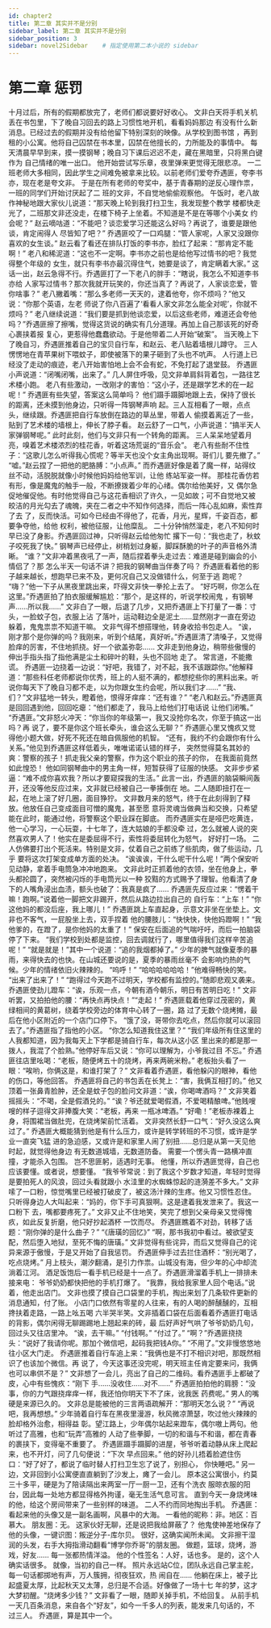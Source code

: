 ```yaml
---
id: chapter2
title: 第二章 其实并不是分别
sidebar_label: 第二章 其实并不是分别
sidebar_position: 3
sidebar: novel2Sidebar    # 指定使用第二本小说的 sidebar
---
```


# 第二章 惩罚

十月过后，所有的假期都放完了，老师们都说要好好收心。
文非白天将手机关机丢在书包里，下了晚自习回去的路上习惯性地开机，看看妈妈那边
有没有什么新消息。已经过去的假期并没有给他留下特别深刻的映像。从学校到图书馆
，再到租的小公寓。他将自己囚禁在书本里，囚禁在他擅长的，力所能及的事情中。
每天清晨早早到来，摸一摸钢琴；晚自习下课后迟迟不走，藏在黑暗里，只将黑白键作为
自己情绪的唯一出口。
他开始尝试写乐章，夜里弹来更觉得无限悲凉。
一二班老师大多相同，因此学生之间难免被拿来比较。以前老师们爱夸乔遇匪，夸李书
亦，现在老是夸文非。
于是在所有老师的夸奖中，基于青春期的逆反心理作祟，一班的同学们开始讨厌起了二
班的文非，不自觉地偷偷观察他。
午饭时，老八故作神秘地跟大家伙儿说道：“那天晚上轮到我打扫卫生，我发现整个教学
楼都快走光了，二班那文非还没走，在楼下椅子上坐着。不知道是不是在等哪个小美女
约会呢？”
赵云嘀咕道：“不能吧？谈恋爱学习还能这么好吗？再说了，谁要是跟他谈，肯定闹得人
尽皆知了吧？”
乔遇匪咬了一口鸡腿：“管人家呢，人家又没跟你喜欢的女生谈。”
赵云看了看还在排队打饭的李书亦，脸红了起来：“那肯定不能啊！”
老八和稀泥道：“这也不一定啊。李书亦之前也是给他写过情书的吧？我觉得整个年级的
女生，就只有李书亦最沉得住气，她要是谈了，肯定瞒着大家。”
这话一出，赵云急得不行。乔遇匪打了一下老八的胖手：“瞎说，我怎么不知道李书亦给
人家写过情书？那次我就开玩笑的，你还当真了？再说了，人家谈恋爱，管你啥事？”
老八撇着嘴：“那么多老师一天天的，逮着他夸，你不烦吗？”他又说：“你那个英语，左老
师说了你八百遍了‘看看人家文非怎么能全对呢’，你就不烦吗？”
老八继续说道：“我们要是抓到他谈恋爱，以后这些老师，难道还会夸他吗？”乔遇匪擦了擦嘴，觉得这货说的确实有几分道理。再加上自己那该死的好奇心裹挟着报
复心，更惹得他蠢蠢欲动。于是他带着二人开始“破案”。
当天晚上下了晚自习，乔遇匪推着自己的宝贝自行车，和赵云、老八贴着墙根儿蹲守。
三人愣愣地在青苹果树下喂蚊子，即使被落下的果子砸到了头也不吭声。
人行道上已经没了走动的痕迹，老八开始害怕地上会不会有蛇，不免打起了退堂鼓。
乔遇匪小声说道：“闭嘴闭嘴，出来了。”
几人屏住呼吸，见文非单肩斜背着包，一路往艺术楼小跑。
老八有些激动，一改刚才的害怕：“这小子，还是跟学艺术的在一起呢！”
乔遇匪有些失望，答案这么简单吗？
他们蹑手蹑脚地跟上去，保持了很长的距离，还未摸到他身边，只听得一阵钢琴声响
起。三人互相看了一眼，点点头，继续跟。乔遇匪把自行车放倒在路边的草丛里，带着人
偷摸着离近了一些，贴到了艺术楼的墙根上，伸长了脖子看。
赵云舒了一口气，小声说道：“搞半天人家弹钢琴呢。”
此时此刻，他们与文非只有一个转角的距离。
三人呆呆地望着月亮，嗅着艺术楼浓烈的桂花香，听着这场荒诞的“音乐会”。
老八有些耐不住性子：“这歌儿怎么听得我心慌呢？等半天也没个女主角出现啊。哥们儿
要先撤了。”
“嘘。”赵云捏了一把他的肥胳膊：“小点声。”
而乔遇匪好像是着了魔一样，站得纹丝不动，活脱脱就像小时候他妈妈给他军训，让他
练站军姿一样。
那桂花香仿若有形，像是魔鬼的触手一般，不断撩拨着少年的心绪。偶尔给他美好，又
偶尔急促地催促他。有时他觉得自己与这花香相识了许久，一见如故；可不自觉地又被
皎洁的月光勾去了魂魄，夹在二者之中不知作何选择，而后一阵心乱如麻，索性弃了去
了，反而快活。可如今已经由不得他了，花香，月光，星辉，千姿百态，都要争夺他，给他
权利，被他征服，让他糜乱。
二十分钟悄然溜走，老八不知何时早已没了身影。乔遇匪回过神，只听得赵云给他匆忙
撂下一句：“我也走了，秋蚊子咬死我了快。”
钢琴声已经停止，树梢划过身躯，脚踩酥脆的叶子的声音格外清晰。
“谁？”文非冲着黑夜吼了一声，随后捏着拳头走过去：难道是碰到幽会的小情侣了？那
怎么半天一句话不讲？把我的钢琴曲当伴奏了吗？
乔遇匪看着他的影子越来越长，想跑早已来不及，更何况自己又没做错什么，何至于逃
跑呢？
“嗨？”他一下子从黑夜里跳出来，吓得文非快一拳抡上去了。
“好巧啊，你怎么在这里。”乔遇匪拍了拍衣服缓解尴尬：“那个，是这样的，听说学校闹鬼
，有钢琴声......所以我......”
文非白了一眼，后退了几步，又把乔遇匪上下打量了一番：寸头，一脸蚊子包，衣服上沾
了落叶，运动鞋边全是泥土......显然刚才一直在旁边躲着，鬼鬼祟祟不知道干嘛。
文非气得不想搭理他，转身收拾书包走人。
“诶，刚才那个是你弹的吗？我刚来，听到个结尾，真好听。”乔遇匪清了清嗓子，又觉得
脸痒的厉害，不住地抓挠。好一个欲盖弥彰......
文非走到他身边，稍带些傲慢的伸出手指头指了指他满是尘土和碎叶的鞋，头也不回地
走了。
常言道，不能撒谎。
乔遇匪一边挠着一边说：“好吧，我错了，对不起，我不该跟踪你。”他解释道：“那些科任老师都说你优秀，班上的人挺不满的，都想挖些你的黑料出来。听
说你每天下了晚自习都不走，以为你跟女生约会呢，所以我们才......”
“我、们？”文非猛地一转头，瞪着他，恨得牙痒痒：“还有谁？”
“老八和赵云。”乔遇匪真是回回遇到他，回回吃瘪：“他们都走了，我马上给他们打电话说
让他们闭嘴。”
“乔遇匪。”文非怒火冲天：“你当你的年级第一，我又没抢你名次，你至于搞这一出吗？再
说了，要不是你这个班长牵头，谁会这么无聊？”
乔遇匪心里又愧疚又觉得他小题大做，好死不死还在暗自佩服他的机智。
“还有，我约不约会跟你有什么关系。”他见到乔遇匪这样低着头，唯唯诺诺认错的样子，
突然觉得莫名其妙的爽：警察的孩子！抓走我父亲的警察，作为这个职业的孩子的你，
在我面前竟然如此惶恐！
他如同钢琴曲中的男主角一样，短暂获得了征服的快感。
文非步步紧逼：“难不成你喜欢我？所以才要窥探我的生活。”
此言一出，乔遇匪的脑袋瞬间轰开，还没等他反应过来，文非就已经被自己一拳揍倒在
地。二人随即扭打在一起，在地上滚了好几圈，面目狰狞。
文非数月来的怒气，终于在此刻得到了释放。他放任自己变成面目可憎的魔鬼，甚至愿
意将灵魂当做典当和交换，只希望能在此时，能通过他，将警察这个职业踩在脚底。
而乔遇匪实在是哑巴吃黄连，他一心学习，一心玩耍，十七年了，连大姑娘的手都没牵
过，怎么就被人说的突然喜欢男人了！他实在是委屈得不行，索性将委屈转化为怒气，
好好打一场。
二人仿佛要打出个死活来。特别是文非，仗着自己之前练了些肌肉，做了些运动，几乎
要将这次打架变成单方面的处决。
“诶诶诶，干什么呢干什么呢！”两个保安听见动静，拿着手电筒急冲冲地跑来。
文非此时正抓着他的衣领，坐在他身上，拳头都抡圆了，突然被闪烁的手电筒光以一种
狡黠的方式赐予了理智。他看清了身下的人嘴角浸出血渍，额头也破了：我真是疯了......
乔遇匪先反应过来：“愣着干嘛！跑啊。”说着他一脚把文非踢开，然后从路边拉出自己的
自行车：“上车！”
“你这他妈的都没后座，我上哪儿！”
乔遇匪跳上车直起身，示意文非坐在坐垫上。文非也不客气，一屁股坐上去，双手捏着
他的腰肢儿：“快快快，快他妈蹬啊！”
“我他爹的，在蹬了，是你他妈的太重了！”
保安在后面追的气喘吁吁，而后一拍脑袋停了下来。
“我们学校到处都是监控，回去调就行了，哪里值得我们这样辛苦追呢！”
“就是就是！”其中一个说道：“追的我烟都掉了。”
少年的脾气就像夏季的暴雨，来得快去的也快。在山城还要说的是，夏季的暴雨丝毫不
会影响灼热的气候。少年的情绪依旧火辣辣的。
“呜呼！”
“哈哈哈哈哈哈！”他难得畅快的笑。
“出来了出来了！”
“跑得过今天跑不过明天，学校都有监控的。”随即悲观又袭来。
乔遇匪使劲儿蹬车：“诶，乐观一点，今朝有酒今朝乐，明日有苦明日吃！”
文非听罢，又拍拍他的腰：“再快点再快点！”“走起！”
乔遇匪载着他穿过茂密的，黄绿相间的黄葛树，绕着学校旁边的体育中心转了一圈，路
过了无数个烧烤摊，最后在他小区附近的一个店门口停下。
“饿了没，哥带你去吃点，然后你就可以滚回去了。”乔遇匪指了指他的小区。
“你怎么知道我住这里？”
“我们年级所有住这里的人我都知道，因为我每天上下学都是骑自行车，每次从这小区
里出来的都是那一拨人，我混了个脸熟。”他停好车后又说：“你可以理解为，小爷我过目
不忘。”
乔遇匪往店里吆喝：“老板，随便烤五十的烧烤，再来两碗米粉。”
老板抬头看了一眼：“唉哟，你俩这是，和谁打架了？”
文非看着乔遇匪，看他躲闪的眼神，看他的伤口，等他回答。
乔遇匪将自己的书包丢在长凳上：“害，我俩互相打的。”
他又顶着一张鼻青脸肿，还全是蚊子包的脸问文非道：“诶，你喝啤酒吗？”
文非笑着摇摇头：“不喝，全是假酒兑的。”
“诶？爷还就爱喝假酒，不爱喝精酿啤。”他贱嗖嗖的样子逗得文非捧腹大笑：“老板，再来
一瓶冰啤酒。”
“好嘞！”老板赤裸着上身，将围裙当做肚兜，在烧烤架前忙活着。
文非突然长舒一口气：“好久没这么爽过了。”
乔遇匪大概能猜到他是有什么压力，或许是转学转班的不习惯，或许是学业一直突飞猛
进的急迫感，又或许是和家里人闹了别扭......总归是从第一天见他时起，就觉得他身边
有无数道城墙，无数道防备。
需要一个愣头青一路横冲直撞，才能杀入包围。
岂不思匪躬，适遇时无事。
他懂，所以乔遇匪觉得，自己也应该要懂。或者说，想要懂。
“我爷爷常说：到了我这个岁数才知道，年轻时觉得是要拍死人的风浪，回过头看就跟小
水洼里的水蜘蛛惊起的涟漪差不多大。”
文非嗦了一口粉，惊觉嘴里已经被打破皮了，被这汤汁辣的生疼。他又习惯性忍住。
只听得身边人大叫起来：“妈的，你下手可真狠啊。这是逮着我发泄来了。我这一口粉下
去，嘴都要疼死了。”
文非又止不住地笑，笑完了想到父亲母亲又觉得愧疚，如此反复折磨，他只好抄起酒杯
一饮而尽。
乔遇匪瞧着不对劲，转移了话题：“刚你弹的是什么曲子？”
“《唐璜的回忆》”
“啊，那书我初中看过。被欲望支配，然后堕入地狱，至死不悔的唐璜。”
文非觉得有些诧异，而后又觉得自己的诧异来源于傲慢，于是又开始了自我惩罚。
乔遇匪伸手过去拦住酒杯：“别光喝了，吃点烧烤。”
月上枝头，潮汐翻涌，是引力作祟。山城没有海，但少年的心中却流淌着江河。
酒足饭饱后一看手机已经是十一点了。乔遇匪滑溜着手机上一排排未接来电：
爷爷奶奶都快把他的手机打爆了。
“我靠，我给我家里人回个电话。”说着，他走出店门。
文非也摸了摸自己口袋里的手机，掏出来划了几条软件更新的消息通知，付了账。
小店门口依然有零星的人往来，有的人喝的醉醺醺的，互相搀扶着走路，一路上吆五喝
六半哭半笑。文非插着口袋在后面看着乔遇匪打电话的背影，偶尔闲得无聊踢踢地上翘起来的砖，最
后好声好气哄了爷爷奶奶几句，回过头又往店里冲。
“诶，去干嘛。”
“付钱啊。”
“付过了。”
“啊？”乔遇匪挠挠头：“说好了我请你呢。那加个微信吧，起码我把钱A你。”
“不用了。”文非慢悠悠地往小区大门走。
乔遇匪推着自行车追上来：“我俩也是不打不相识对吧，那既然相识了也该加个微信。再
说了，今天这事还没完呢，明天班主任肯定要来问，我俩也可以串供不是？”
文非想了一会儿，亮出了自己的二维码。看乔遇匪手上都破了皮，心中有些愧疚：“刚下
手......没收住......对不......”
乔遇匪拍拍他的肩膀：“没事，你的力气跟挠痒痒一样，我还怕你明天下不了床，讹我医
药费呢。”
男人的嘴硬是来源已久的。
文非总是能被他的三言两语疏解开：“那明天怎么说？”
“再说吧，我再想想。”
少年骑着自行车在黑夜里漫游，秋风微凉萧瑟，吹过他火辣辣的脸却格外治愈，相得益
彰。望江路上，少年偶尔站起来蹬车，偶尔嗷上两句。他听过了高雅，也和“玩弄”高雅的
人动了些拳脚，一切的和谐与不和谐，都在青春的裹挟下，变得毫不重要了。
乔遇匪蹑手蹑脚的进屋，爷爷听着动静从床上爬起来，也不开灯，问了几句便说：“下次
早点回来。”
他的好孙儿捂着脸遮住伤口：“好了好了，都说了临时替人打扫卫生忘了说了，别担心，
你快睡吧。”
另一边，文非回到小公寓便直直躺到了沙发上，瘫了一会儿。
原本这公寓很小，约莫三十多平，硬是为了陪读隔出来两室一厅一厨一卫，还有个洗衣
服晾衣服的阳台，因此每一处地方都显得格外拘谨，毫无生活气息可言。
直到今天一身烧烤味的他，给这个房间带来了一些别样的味道。
二人不约而同地掏出手机。
乔遇匪：看起来他的头像又是一副名画啊，风暴中的大海。
一看他的昵称：非。地区：百慕大。
朋友圈：无。
这家伙好无聊，还是说把我给屏蔽了？
他鬼使神差地保存了他的头像，一键识图：叛逆分子-库尔贝。
很好，这确实闻所未闻。
文非擦干湿润的头发，右手大拇指滑动翻看“博学你乔哥”的朋友圈。
做题，篮球，烧烤，游戏，好友......
每一张都热情洋溢。
他的个性签名：人好，话也多。
是的，这个人确实话很多。
就像，当初的自己一样。
照片永远站C位，团队永远自己掌主舵，每一句话都掷地有声，万人簇拥，彻夜狂欢，热
闹自在......
他躺在床上，被子比起盛夏太厚，比起秋天又太薄，总归是不合适。好像做了一场十七
年的梦，这才大梦初醒。“烧烤多少钱？”
文非看了一眼，随即关掉手机，不给回复。
从前手机一天几百条消息，来自各个“好友”，如今一千多人的列表，能发来几句话的，不
过三人。
乔遇匪，算是其中一个。